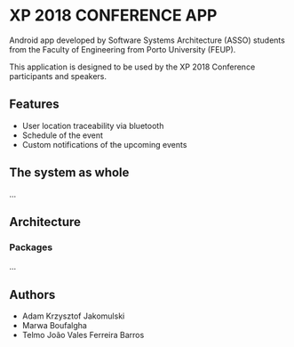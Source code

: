 # XP 2018 CONFERENCE APP

Android app developed by Software Systems Architecture (ASSO) students from the Faculty of Engineering from Porto University (FEUP).

This application is designed to be used by the XP 2018 Conference participants and speakers.

## Features
- User location traceability via bluetooth
- Schedule of the event
- Custom notifications of the upcoming events

## The system as whole
...

## Architecture

### Packages
...


## Authors
- Adam Krzysztof Jakomulski
- Marwa Boufalgha
- Telmo João Vales Ferreira Barros
